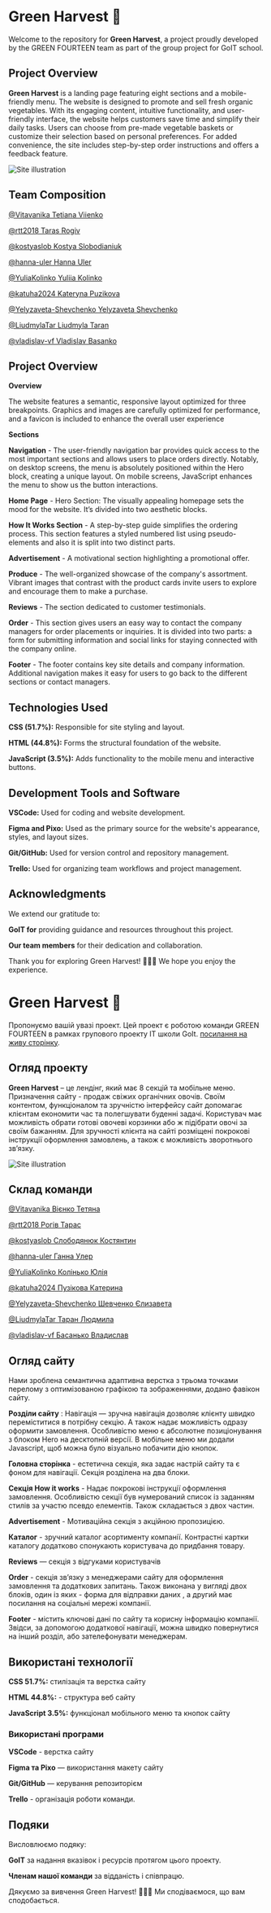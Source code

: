 # Green Harvest 🌱

Welcome to the repository for **Green Harvest**, a project proudly developed by the GREEN FOURTEEN team as part of the group project for GoIT school.

## Project Overview

**Green Harvest** is a landing page featuring eight sections and a mobile-friendly menu. The website is designed to promote and sell fresh organic vegetables. With its engaging content, intuitive functionality, and user-friendly interface, the website helps customers save time and simplify their daily tasks.
Users can choose from pre-made vegetable baskets or customize their selection based on personal preferences. For added convenience, the site includes step-by-step order instructions and offers a feedback feature.

![Site illustration ](./assets/site.png)

## Team Composition

[@Vitavanika  Tetiana Viienko](https://github.com/Vitavanika)

[@rtt2018 Taras Rogiv](https://github.com/rtt2018)

[@kostyaslob  Kostya Slobodianiuk](https://github.com/kostyaslob)

[@hanna-uler Hanna Uler](https://github.com/hanna-uler)

[@YuliaKolinko Yuliia Kolinko](https://github.com/YuliaKolinko)

[@katuha2024 Kateryna Puzikova](https://github.com/katuha2024)

[@Yelyzaveta-Shevchenko Yelyzaveta Shevchenko](https://github.com/Yelyzaveta-Shevchenko)

[@LiudmylaTar Liudmyla Taran](https://github.com/LiudmylaTar)

[@vladislav-vf Vladislav  Basanko](https://github.com/vladislav-vf)

## Project Overview  

**Overview**

The website features a semantic, responsive layout optimized for three breakpoints. Graphics and images are carefully optimized for performance, and a favicon is included to enhance the overall user experience 

**Sections**

**Navigation** - The user-friendly navigation bar provides quick access to the most important sections and allows users to place orders directly. Notably, on desktop screens, the menu is absolutely positioned within the Hero block, creating a unique layout. On mobile screens, JavaScript enhances the menu to show us the button interactions. 

**Home Page** - Hero Section: The visually appealing homepage sets the mood for the website. It’s divided into two aesthetic blocks.

**How It Works Section** -  A step-by-step guide simplifies the ordering process. This section features a styled numbered list using pseudo-elements and also it is split into two distinct parts.

**Advertisement** - A motivational section highlighting a promotional offer.

**Produce** -  The well-organized showcase of the company's assortment. Vibrant images that contrast with the product cards invite users to explore and encourage them to make a purchase.

**Reviews** -  The section dedicated to customer testimonials.

**Order** -  This section gives users an easy way to contact the company managers for order placements or inquiries. It is divided into two parts: a form for submitting information and social links for staying connected with the company online.

**Footer** - The footer contains key site details and company information. Additional navigation makes it easy for users to go back to the different sections or contact managers.

## Technologies Used

**CSS (51.7%):** Responsible for site styling and layout.

**HTML (44.8%):** Forms the structural foundation of the website.

**JavaScript (3.5%):** Adds functionality to the mobile menu and interactive buttons.

## Development Tools and Software

**VSCode:** Used for coding and website development.

**Figma and Pixo:** Used as the primary source for the website's appearance, styles, and layout sizes.

**Git/GitHub:** Used for version control and repository management.

**Trello:** Used for organizing team workflows and project management.

## Acknowledgments

We extend our gratitude to:

**GoIT for** providing guidance and resources throughout this project.

**Our team members** for their dedication and collaboration.

Thank you for exploring Green Harvest! 🍅🥦🥕 We hope you enjoy the experience.

# Green Harvest 🌱

Пропонуємо вашій увазі проект. Цей проект є роботою команди GREEN FOURTEEN в рамках групового проекту IT школи GoIt. [посилання на живу сторінку](vitavanika.github.io/project-group-14/).

## Огляд проекту

**Green Harvest** – це лендінг, який має 8 секцій та мобільне меню. Призначення сайту - продаж свіжих органічних овочів. Своїм контентом, функціоналом та зручністю інтерфейсу сайт допомагає клієнтам економити час та полегшувати буденні задачі. Користувач має можливість обрати готові овочеві корзинки або ж підібрати овочі за своїм бажанням. Для зручності клієнта на сайті розміщені покрокові інструкції оформлення замовлень, а також є можливість зворотнього зв’язку.

![Site illustration ](./assets/site.png)

## Склад команди

[@Vitavanika  Вієнко Тетяна](https://github.com/Vitavanika)

[@rtt2018 Рогів Тарас](https://github.com/rtt2018)

[@kostyaslob  Слободянюк Костянтин](https://github.com/kostyaslob)

[@hanna-uler Ганна Улер](https://github.com/hanna-uler)

[@YuliaKolinko Колінько Юлія](https://github.com/YuliaKolinko)

[@katuha2024 Пузікова Катерина](https://github.com/katuha2024)

[@Yelyzaveta-Shevchenko Шевченко Єлизавета](https://github.com/Yelyzaveta-Shevchenko)

[@LiudmylaTar Таран Людмила](https://github.com/LiudmylaTar)

[@vladislav-vf Басанько Владислав](https://github.com/vladislav-vf)

## Огляд сайту

Нами зроблена семантична адаптивна верстка з трьома точками перелому з оптимізованою графікою та зображеннями, додано фавікон сайту.

**Розділи сайту** :
Навігація — зручна навігація дозволяє клієнту швидко переміститися в потрібну секцію. А також надає можливість одразу оформити замовлення. Особливістю меню є абсолютне позиціонування з блоком Hero на десктопній версії. В мобільне меню ми додали Javascript, щоб можна було візуально побачити дію кнопок.

**Головна сторінка** - естетична секція, яка задає настрій сайту та є фоном для навігації. Секція розділена на два блоки.

**Секція How it works** - Надає покрокові інструкції оформлення замовлення. Особливістю секції був нумерований список із заданням стилів за участю  псевдо елементів. Також складається з двох частин.

**Advertisement** - Мотиваційна секція з акційною пропозицією.  

 **Каталог** -  зручний каталог асортименту компанії. Контрастні картки каталогу додатково спонукають користувача до придбання товару. 

**Reviews** — секція з відгуками користувачів

**Order** - секція звʼязку з менеджерами сайту для оформлення замовлення та додаткових запитань. Також виконана у вигляді двох блоків, один із яких - форма для відправки даних , а другий має посилання на соціальні мережі компанії.

**Footer** - містить ключові дані по сайту та корисну інформацію компанії. Звідси, за допомогою додаткової навігації, можна швидко повернутися на інший  розділ, або  зателефонувати менеджерам.

## Використані технології

**CSS  51.7%:** стилізація та верстка сайту

**HTML  44.8%:** - структура веб сайту

**JavaScript 3.5%:** функціонал мобільного меню та кнопок сайту

### Використані програми

**VSCode** - верстка сайту

**Figma та Pixo** — використання макету сайту

**Git/GitHub** — керування репозиторієм

**Trello** -  організація роботи команди.

## Подяки

Висловлюємо подяку:

**GoIT** за надання вказівок і ресурсів протягом цього проекту.

**Членам нашої команди** за відданість і співпрацю.

Дякуємо за вивчення Green Harvest! 🍅🥦🥕 Ми сподіваємося, що вам сподобається.


